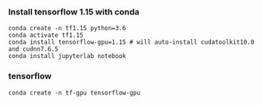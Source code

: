 ### Install tensorflow 1.15 with conda
```
conda create -n tf1.15 python=3.6
conda activate tf1.15
conda install tensorflow-gpu=1.15 # will auto-install cudatoolkit10.0 and cudnn7.6.5
conda install jupyterlab notebook
```


### tensorflow
```
conda create -n tf-gpu tensorflow-gpu
```

